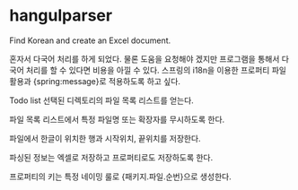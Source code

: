 # hangulparser
Find Korean and create an Excel document.

혼자서 다국어 처리를 하게 되었다. 물론 도움을 요청해야 겠지만 프로그램을 통해서 다국어 처리를 할 수 있다면 비용을 아낄 수 있다.
스프링의 i18n을 이용한 프로퍼티 파일 활용과 {spring:message}로 적용하도록 하고 싶다.

Todo list
선택된 디렉토리의 파일 목록 리스트를 얻는다.

파일 목록 리스트에서 특정 파일명 또는 확장자를 무시하도록 한다.

파일에서 한글이 위치한 행과 시작위치, 끝위치를 저장한다.

파싱된 정보는 엑셀로 저장하고 프로퍼티로도 저장하도록 한다.

프로퍼티의 키는 특정 네이밍 룰로 {패키지.파일.순번}으로 생성한다.
